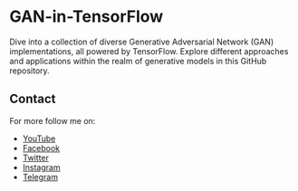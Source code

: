 # GAN-in-TensorFlow
Dive into a collection of diverse Generative Adversarial Network (GAN) implementations, all powered by TensorFlow. Explore different approaches and applications within the realm of generative models in this GitHub repository.

## Contact
For more follow me on:

- <a href="https://www.youtube.com/idiotdeveloper"> YouTube </a>
- <a href="https://facebook.com/idiotdeveloper"> Facebook </a>
- <a href="https://twitter.com/nikhilroxtomar"> Twitter </a>
- <a href="https://www.instagram.com/nikhilroxtomar"> Instagram </a>
- <a href="https://t.me/idiotdeveloper"> Telegram </a>
